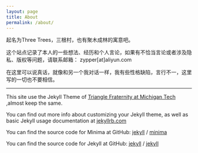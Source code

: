 ```yaml
---
layout: page
title: About
permalink: /about/
---
```


起名为Three Trees，三根村，也有聚木成林的寓意吧。

这个站点记录了本人的一些想法、经历和个人言论，如果有不恰当言论或者涉及隐私、版权等问题，请联系邮箱：
zypper[at]aliyun.com

在这里可以说真话，就像和另一个我对话一样，我有些性格缺陷，言行不一，这里写的一切也不要相信。

---

This site use the Jekyll Theme of [Triangle Fraternity at Michigan Tech](https://trianglefraternitymtu.github.io/) ,almost keep the same.

You can find out more info about customizing your Jekyll theme, as well as basic Jekyll usage documentation at [jekyllrb.com](https://jekyllrb.com/)


You can find the source code for Minima at GitHub:
[jekyll][jekyll-organization] /
[minima](https://github.com/jekyll/minima)

You can find the source code for Jekyll at GitHub:
[jekyll][jekyll-organization] /
[jekyll](https://github.com/jekyll/jekyll)


[jekyll-organization]: https://github.com/jekyll
